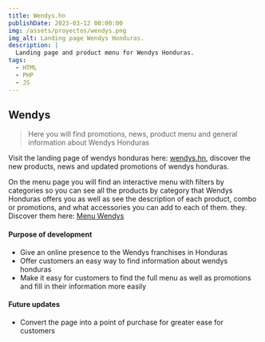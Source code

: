```yaml
---
title: Wendys.hn
publishDate: 2023-03-12 00:00:00
img: /assets/proyectos/wendys.png
img_alt: Landing page Wendys Honduras.
description: |
  Landing page and product menu for Wendys Honduras.
tags:
  - HTML
  - PHP
  - JS
---
```


## Wendys

> Here you will find promotions, news, product menu and general information about Wendys Honduras

Visit the landing page of wendys honduras here: <a href="https://wendys.hn/">wendys.hn</a>, discover the new products, news and updated promotions of wendys honduras.

On the menu page you will find an interactive menu with filters by categories so you can see all the products by category that Wendys Honduras offers you as well as see the description of each product, combo or promotions, and what accessories you can add to each of them. they. Discover them here: <a href="https://wendys.hn/menu">Menu Wendys</a>

#### Purpose of development

- Give an online presence to the Wendys franchises in Honduras
- Offer customers an easy way to find information about wendys honduras
- Make it easy for customers to find the full menu as well as promotions and fill in their information more easily

#### Future updates

- Convert the page into a point of purchase for greater ease for customers
